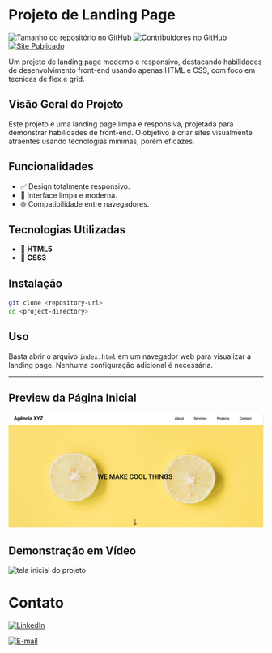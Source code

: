 # Projeto de Landing Page

![Tamanho do repositório no GitHub](https://img.shields.io/github/repo-size/MatVolotao/landing-page-grid)
![Contribuidores no GitHub](https://img.shields.io/github/contributors/MatVolotao/landing-page-grid)
[![Site Publicado](https://img.shields.io/badge/Ver%20o%20site-online-brightgreen)](https://matvolotao.github.io/landing-page-grid/)


Um projeto de landing page moderno e responsivo, destacando habilidades de desenvolvimento front-end usando apenas HTML e CSS, com foco em tecnicas de flex e grid.

## Visão Geral do Projeto
Este projeto é uma landing page limpa e responsiva, projetada para demonstrar habilidades de front-end. O objetivo é criar sites visualmente atraentes usando tecnologias mínimas, porém eficazes.

## Funcionalidades
- ✅ Design totalmente responsivo.
- 🚀 Interface limpa e moderna.
- 🌐 Compatibilidade entre navegadores.

## Tecnologias Utilizadas
- 📄 **HTML5**
- 🎨 **CSS3**

## Instalação
```bash
git clone <repository-url>
cd <project-directory>
```

## Uso
Basta abrir o arquivo `index.html` em um navegador web para visualizar a landing page. Nenhuma configuração adicional é necessária.

---

## Preview da Página Inicial
<img src="./media/LandingPage.png" alt= "tela inicial do projeto">

## Demonstração em Vídeo
<img src="./media/LandingPage.gif" alt= "tela inicial do projeto">


# Contato



[![LinkedIn](https://img.shields.io/badge/LinkedIn-Conecte--se-0A66C2?style=for-the-badge&logo=linkedin&logoColor=white)](https://www.linkedin.com/in/matheusvolotao/)

[![E-mail](https://img.shields.io/badge/E--mail-Enviar--Mensagem-D14836?style=for-the-badge&logo=gmail&logoColor=white)](mailto:matheus.volotao@hotmail.com)

